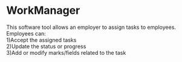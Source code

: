 # WorkManager
This software tool allows an employer to assign tasks to employees. Employees can:  
1)Accept the assigned tasks  
2)Update the status or progress  
3)Add or modify marks/fields related to the task
